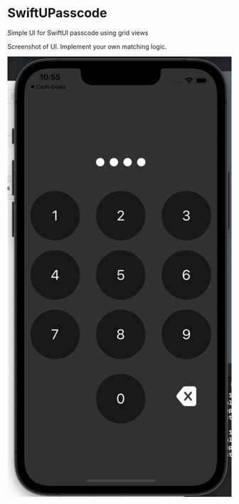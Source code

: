 # SwiftUPasscode

Simple UI for SwiftUI passcode using grid views

Screenshot of UI. Implement your own matching logic.

![SwiftUI Passcode screenshot](screenshot.png)